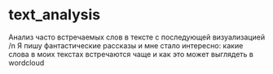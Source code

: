 # text_analysis
Анализ часто встречаемых слов в тексте с последующей визуализацией /n
Я пишу фантастические рассказы и мне стало интересно: какие слова в моих текстах встречаются чаще и как это может выглядеть в wordcloud
